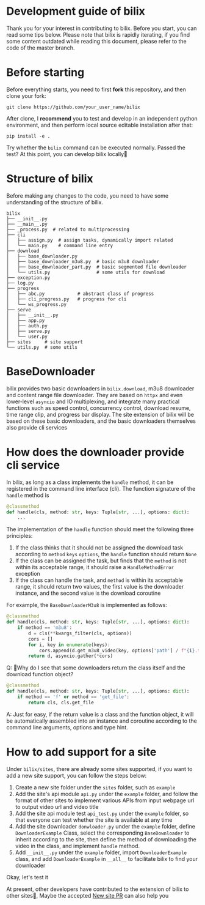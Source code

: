 # Development guide of bilix

Thank you for your interest in contributing to bilix. Before you start, you can read some tips below.
Please note that bilix is rapidly iterating, if you find some content outdated while reading this document,
please refer to the code of the master branch.

# Before starting

Before everything starts, you need to first **fork** this repository, and then clone your fork:

```shell
git clone https://github.com/your_user_name/bilix
```

After clone, I **recommend** you to test and develop in an independent python environment,
and then perform local source editable installation after that:

```shell
pip install -e .
```

Try whether the `bilix` command can be executed normally. Passed the test? At this point,
you can develop bilix locally🍻

# Structure of bilix

Before making any changes to the code, you need to have some understanding of the structure of bilix.

```text
bilix
├── __init__.py
├── __main__.py
├── _process.py  # related to multiprocessing
├── cli
│   ├── assign.py  # assign tasks, dynamically import related
│   └── main.py    # command line entry
├── download
│   ├── base_downloader.py
│   ├── base_downloader_m3u8.py  # basic m3u8 downloader
│   ├── base_downloader_part.py  # basic segmented file downloader
│   └── utils.py                 # some utils for download
├── exception.py
├── log.py
├── progress
│   ├── abc.py            # abstract class of progress
│   ├── cli_progress.py   # progress for cli
│   └── ws_progress.py
├── serve
│   ├── __init__.py
│   ├── app.py
│   ├── auth.py
│   ├── serve.py
│   └── user.py
├── sites     # site support
└── utils.py  # some utils
```

# BaseDownloader

bilix provides two basic downloaders in `bilix.download`, m3u8 downloader and content range file downloader.
They are based on `httpx` and even lower-level `asyncio` and IO multiplexing, and integrate many practical functions
such as speed control, concurrency control, download resume, time range clip, and progress bar display.
The site extension of bilix will be based on these basic downloaders, and the basic downloaders
themselves also provide cli services


# How does the downloader provide cli service

In bilix, as long as a class implements the `handle` method, it can be registered in the command line interface (cli).
The function signature of the `handle` method is

```python
@classmethod
def handle(cls, method: str, keys: Tuple[str, ...], options: dict):
    ...
```

The implementation of the `handle` function should meet the following three principles:

1. If the class thinks that it should not be assigned the download task according to `method` `keys` `options`, the `handle` function should return `None`
2. If the class can be assigned the task, but finds that the `method` is not within its acceptable range, it should raise a `HandleMethodError` exception
3. If the class can handle the task, and `method` is within its acceptable range, it should return two values, the first value is the downloader instance, and the second value is the download coroutine

For example, the `BaseDownloaderM3u8` is implemented as follows:

```python
@classmethod
def handle(cls, method: str, keys: Tuple[str, ...], options: dict):
    if method == 'm3u8':
        d = cls(**kwargs_filter(cls, options))
        cors = []
        for i, key in enumerate(keys):
            cors.append(d.get_m3u8_video(key, options['path'] / f"{i}.ts"))
        return d, asyncio.gather(*cors)
```

Q: 🙋Why do I see that some downloaders return the class itself and the download function object?

```python
@classmethod
def handle(cls, method: str, keys: Tuple[str, ...], options: dict):
    if method == 'f' or method == 'get_file':
        return cls, cls.get_file
```

A: Just for easy, if the return value is a class and the function object, it will be automatically assembled into an
instance and coroutine according to the command line arguments, options and type hint.


# How to add support for a site

Under `bilix/sites`, there are already some sites supported, if you want to add a new site support, you can follow the steps below:

1. Create a new site folder under the `sites` folder, such as `example`
2. Add the site's api module `api.py` under the `example` folder, and follow the format of other sites to implement various APIs from input webpage url to output video url and video title
3. Add the site api module test `api_test.py` under the `example` folder, so that everyone can test whether the site is available at any time
4. Add the site downloader `donwloader.py` under the `example` folder, define `DownloaderExample`
   Class, select the corresponding `BaseDownloader` to inherit according to the site, then define the method of downloading the video in the class, and implement `handle`
   method.
5. Add `__init__.py` under the `example` folder, import `DownloaderExample` class, and add `DownloaderExample` in `__all__` to facilitate bilix to find your downloader

Okay, let's test it

At present, other developers have contributed to the extension of bilix to other sites🎉,
Maybe the accepted [New site PR](https://github.com/HFrost0/bilix/pulls?q=is%3Apr+is%3Aclosed+label%3A%22New+site%22) can also help you
